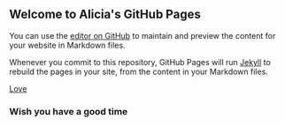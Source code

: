 ## Welcome to Alicia's GitHub Pages

You can use the [editor on GitHub](https://github.com/xiaoxiaomemg/meng.github.io/edit/master/README.md) to maintain and preview the content for your website in Markdown files.

Whenever you commit to this repository, GitHub Pages will run [Jekyll](https://jekyllrb.com/) to rebuild the pages in your site, from the content in your Markdown files.

<a href="https://github.com/xiaoxiaomemg/meng.github.io/blob/master/Love/1/Love.html" class="btn">Love</a>

### Wish you have a good time

